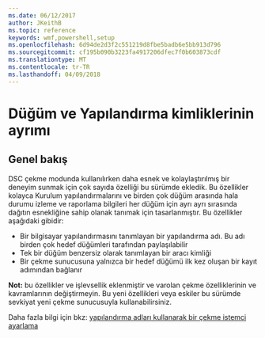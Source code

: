 ```yaml
---
ms.date: 06/12/2017
author: JKeithB
ms.topic: reference
keywords: wmf,powershell,setup
ms.openlocfilehash: 6d94de2d3f2c551219d8fbe5badb6e5bb913d796
ms.sourcegitcommit: cf195b090b3223fa4917206dfec7f0b603873cdf
ms.translationtype: MT
ms.contentlocale: tr-TR
ms.lasthandoff: 04/09/2018
---
```

# <a name="separation-of-node-and-configuration-ids"></a>Düğüm ve Yapılandırma kimliklerinin ayrımı

## <a name="overview"></a>Genel bakış

DSC çekme modunda kullanılırken daha esnek ve kolaylaştırılmış bir deneyim sunmak için çok sayıda özelliği bu sürümde ekledik. Bu özellikler kolayca Kurulum yapılandırmalarını ve birden çok düğüm arasında hala durumu izleme ve raporlama bilgileri her düğüm için ayrı ayrı sırasında dağıtın esnekliğine sahip olanak tanımak için tasarlanmıştır.
Bu özellikler aşağıdaki gibidir:

* Bir bilgisayar yapılandırmasını tanımlayan bir yapılandırma adı. Bu adı birden çok hedef düğümleri tarafından paylaşılabilir
* Tek bir düğüm benzersiz olarak tanımlayan bir aracı kimliği
* Bir çekme sunucusuna yalnızca bir hedef düğümü ilk kez oluşan bir kayıt adımından bağlanır

**Not:** bu özellikler ve işlevsellik eklenmiştir ve varolan çekme özelliklerinin ve kavramlarının değiştirmeyin. Bu yeni özellikleri veya eskiler bu sürümde sevkiyat yeni çekme sunucusuyla kullanabilirsiniz.

Daha fazla bilgi için bkz: [yapılandırma adları kullanarak bir çekme istemci ayarlama](https://msdn.microsoft.com/powershell/dsc/pullclientconfignames)